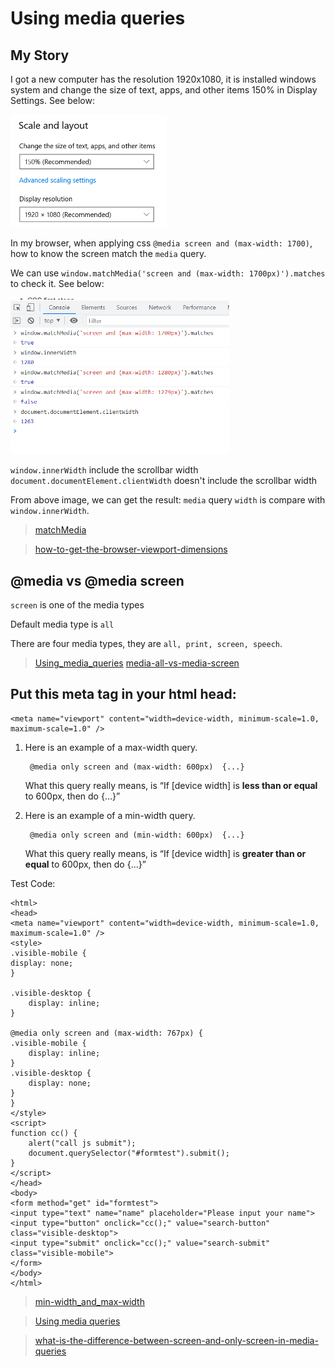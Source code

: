 # Using media queries

## My Story

I got a new computer has the resolution 1920x1080, it is installed windows system and change the size of text, apps, and other items 150% in Display Settings. See below:

<img src="my_settings.png" width="250px">

In my browser, when applying css `@media screen and (max-width: 1700)`, how to know the screen match the `media` query.

We can use `window.matchMedia('screen and (max-width: 1700px)').matches` to check it. See below:

<img src="match_media.png" width="350px">

`window.innerWidth` include the scrollbar width
`document.documentElement.clientWidth` doesn't include the scrollbar width

From above image, we can get the result:
`media` query `width` is compare with `window.innerWidth`.

> [matchMedia](https://developer.mozilla.org/en-US/docs/Web/API/Window/matchMedia)

> [how-to-get-the-browser-viewport-dimensions](https://stackoverflow.com/questions/1248081/how-to-get-the-browser-viewport-dimensions)

## @media vs @media screen

`screen` is one of the media types

Default media type is `all`

There are four media types, they are `all, print, screen, speech`.

> [Using_media_queries](https://developer.mozilla.org/en-US/docs/Web/CSS/Media_Queries/Using_media_queries)
> [media-all-vs-media-screen](https://stackoverflow.com/questions/12549267/media-all-vs-media-screen)

## Put this meta tag in your html head:

    <meta name="viewport" content="width=device-width, minimum-scale=1.0, maximum-scale=1.0" />

1. Here is an example of a max-width query.

        @media only screen and (max-width: 600px)  {...}

    What this query really means, is “If [device width] is **less than or equal** to 600px, then do {…}”

2. Here is an example of a min-width query.

        @media only screen and (min-width: 600px)  {...}

    What this query really means, is “If [device width] is **greater than or equal** to 600px, then do {…}”


Test Code:

    <html>
    <head>
    <meta name="viewport" content="width=device-width, minimum-scale=1.0, maximum-scale=1.0" />
    <style>
    .visible-mobile {
    display: none;
    }

    .visible-desktop {
        display: inline;
    }

    @media only screen and (max-width: 767px) {
    .visible-mobile {
        display: inline;
    }
    .visible-desktop {
        display: none;
    }
    }
    </style>
    <script>
    function cc() {
        alert("call js submit");
        document.querySelector("#formtest").submit();
    }
    </script>
    </head>
    <body>
    <form method="get" id="formtest">
    <input type="text" name="name" placeholder="Please input your name">
    <input type="button" onclick="cc();" value="search-button" class="visible-desktop">
    <input type="submit" onclick="cc();" value="search-submit" class="visible-mobile">
    </form>
    </body>
    </html>


> [min-width_and_max-width](https://www.emailonacid.com/blog/article/email-development/emailology_media_queries_demystified_min-width_and_max-width/)


>[Using media queries](https://developer.mozilla.org/en-US/docs/Web/CSS/Media_Queries/Using_media_queries)

> [what-is-the-difference-between-screen-and-only-screen-in-media-queries](https://stackoverflow.com/questions/8549529/what-is-the-difference-between-screen-and-only-screen-in-media-queries)

